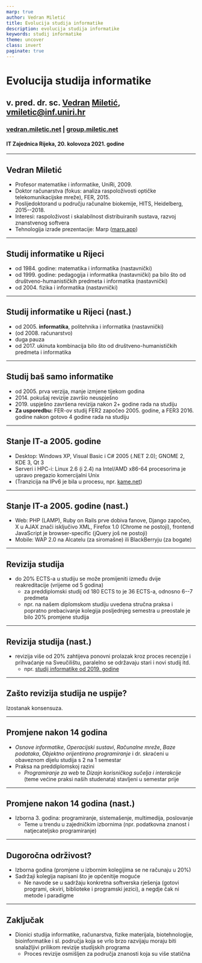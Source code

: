 ```yaml
---
marp: true
author: Vedran Miletić
title: Evolucija studija informatike
description: evolucija studija informatike
keywords: studij informatike
theme: uncover
class: invert
paginate: true
---
```


# Evolucija studija informatike

## v. pred. dr. sc. [Vedran](https://vedran.miletic.net/) [Miletić](https://www.miletic.net/), <vmiletic@inf.uniri.hr>

### [vedran.miletic.net](https://vedran.miletic.net/) | [group.miletic.net](https://group.miletic.net/hr/)

#### IT Zajednica Rijeka, 20. kolovoza 2021. godine

---

## Vedran Miletić

- Profesor matematike i informatike, UniRi, 2009.
- Doktor računarstva (fokus: analiza raspoloživosti optičke telekomunikacijske mreže), FER, 2015.
- Poslijedoktorand u području računalne biokemije, HITS, Heidelberg, 2015--2018.
- Interesi: raspoloživost i skalabilnost distribuiranih sustava, razvoj znanstvenog softvera
- Tehnologija izrade prezentacije: Marp ([marp.app](https://marp.app/))

---

## Studij informatike u Rijeci

- od 1984. godine: matematika i informatika (nastavnički)
- od 1999. godine: pedagogija i informatika (nastavnički) pa bilo što od društveno-humanističkih predmeta i informatika (nastavnički)
- od 2004. fizika i informatika (nastavnički)

---

## Studij informatike u Rijeci (nast.)

- od 2005. **informatika**, politehnika i informatika (nastavnički)
- (od 2008. računarstvo)
- duga pauza
- od 2017. ukinuta kombinacija bilo što od društveno-humanističkih predmeta i informatika

---

## Studij baš samo informatike

- od 2005. prva verzija, manje izmjene tijekom godina
- 2014\. pokušaj revizije završio neuspješno
- 2019\. uspješno završena revizija nakon 2+ godine rada na studiju
- **Za usporedbu:** FER-ov studij FER2 započeo 2005. godine, a FER3 2016. godine nakon gotovo 4 godine rada na studiju

---

## Stanje IT-a 2005. godine

- Desktop: Windows XP, Visual Basic i C# 2005 (.NET 2.0); GNOME 2, KDE 3, Qt 3
- Serveri i HPC-i: Linux 2.6 (i 2.4) na Intel/AMD x86-64 procesorima je upravo pregazio komercijalni Unix
- (Tranzicija na IPv6 je bila u procesu, npr. [kame.net](https://www.kame.net/))

---

## Stanje IT-a 2005. godine (nast.)

- Web: PHP (LAMP), Ruby on Rails prve dobiva fanove, Django započeo, X u AJAX znači isključivo XML, Firefox 1.0 (Chrome ne postoji), frontend JavaScript je browser-specific (jQuery još ne postoji)
- Mobile: WAP 2.0 na Alcatelu (za siromašne) ili BlackBerryju (za bogate)

---

## Revizija studija

- do 20% ECTS-a u studiju se može promijeniti između dvije reakreditacije (vrijeme od 5 godina)
    - za preddiplomski studij od 180 ECTS to je 36 ECTS-a, odnosno 6--7 predmeta
    - npr. na našem diplomskom studiju uvedena stručna praksa i popratno prebacivanje kolegija posljednjeg semestra u preostale je bilo 20% promjene studija

---

## Revizija studija (nast.)

- revizija više od 20% zahtijeva ponovni prolazak kroz proces recenzije i prihvaćanje na Sveučilištu, paralelno se održavaju stari i novi studij itd.
    - npr. [studij informatike od 2019. godine](https://www.inf.uniri.hr/images/studiji/preddiplomski/1P/program/Preddiplomski_Informatika_2019_2020.pdf)

---

## Zašto revizija studija ne uspije?

Izostanak konsensuza.

---

## Promjene nakon 14 godina

- *Osnove informatike*, *Operacijski sustavi*, *Računalne mreže*, *Baze podataka*, *Objektno orijentirano programiranje* i dr. skraćeni u obaveznom dijelu studija s 2 na 1 semestar
- Praksa na preddiplomskoj razini
    - *Programiranje za web* te *Dizajn korisničkog sučelja i interakcije* (teme većine praksi naših studenata) stavljeni u semestar prije

---

## Promjene nakon 14 godina (nast.)

- Izborna 3. godina: programiranje, sistemašenje, multimedija, poslovanje
    - Teme u trendu u zajedničkim izbornima (npr. podatkovna znanost i natjecateljsko programiranje)

---

## Dugoročna održivost?

- Izborna godina (promjene u izbornim kolegijima se ne računaju u 20%)
- Sadržaji kolegija napisani što je općenitije moguće
    - Ne navode se u sadržaju konkretna softverska rješenja (gotovi programi, okviri, biblioteke i programski jezici), a negdje čak ni metode i paradigme

---

## Zaključak

- Dionici studija informatike, računarstva, fizike materijala, biotehnologije, bioinformatike i sl. područja koja se vrlo brzo razvijaju moraju biti snalažljivi prilikom revizije studijskih programa
    - Proces revizije osmišljen za područja znanosti koja su više statična
